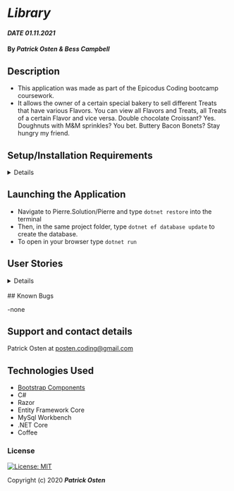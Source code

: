 # _Library_

#### _DATE 01.11.2021_

#### By _**Patrick Osten & Bess Campbell**_

## Description
- This application was made as part of the Epicodus Coding bootcamp coursework.
- It allows the owner of a certain special bakery to sell different Treats that have various Flavors. You can view all Flavors and Treats, all Treats of a certain Flavor and vice versa. Double chocolate Croissant? Yes. Doughnuts with M&M sprinkles? You bet. Buttery Bacon Bonets? Stay hungry my friend.

## Setup/Installation Requirements

<details>

Software Requirements
* An internet browser of your choice; I use Google Chrome
* A code editor; I use VSCode
* .NET Core
* MySQL Workbench

Open by Downloading or Cloning
* Navigate to <>
* Download this repository to your computer by clicking the green Code button and 'Download Zip'
* Or clone the repository with `git clone `

AppSettings
* This project requires an AppSettings file. Create your `appsettings.json` file in the main `Library` directory. 
* Format your `appsettings.json` file as follows including your unique password that was created at MySqlWorkbench installation:
```
{
  "ConnectionStrings":{
      "DefaultConnection": "Server=localhost;Port=3306;database=posten-pierre;uid=root;pwd=<YourPassword>;"
  }
}
```
* Update the Server, Port, and User ID as needed.

</details>

## Launching the Application
* Navigate to Pierre.Solution/Pierre and type `dotnet restore` into the terminal
* Then, in the same project folder, type `dotnet ef database update` to create the database. 
* To open in your browser type `dotnet run` 

## User Stories
<details>

| User Stories                                                                                                                                                                                                                                                               |   |
|----------------------------------------------------------------------------------------------------------------------------------------------------------------------------------------------------------------------------------------------------------------------------|---|
| The application should have user authentication. A user should be able to log in and log out. Only logged in users should have create, update and delete functionality. All users should be able to have read functionality.                                                                                                                                            |   |
| There should be a many-to-many relationship between Treats and Flavors. A treat can have many flavors (such as sweet, savory, spicy, or creamy) and a flavor can have many treats. For instance, the "sweet" flavor could include chocolate croissants, cheesecake, and so on. |   |
| A user should be able to navigate to a splash page that lists all treats and flavors. Users should be able to click on an individual treat or flavor to see all the treats/flavors that belong to it.)                                                                                                             |   |
|                                                                                           |   |
|                     |   |
| )                                                              |   | |   |  
</details>
<br>
## Known Bugs

-none

## Support and contact details

Patrick Osten at <posten.coding@gmail.com> 

## Technologies Used

* [Bootstrap Components](https://getbootstrap.com/docs/3.3/components/)
* C#
* Razor
* Entity Framework Core
* MySql Workbench
* .NET Core
* Coffee

### License

[![License: MIT](https://img.shields.io/badge/License-MIT-yellow.svg)](https://opensource.org/licenses/MIT)

Copyright (c) 2020 **_Patrick Osten_**